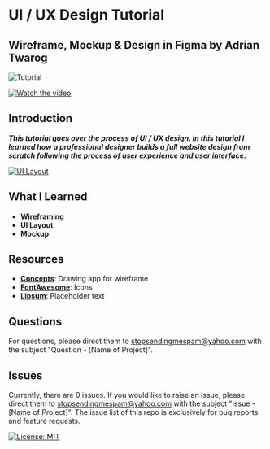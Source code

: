 # UI / UX Design Tutorial 
## Wireframe, Mockup & Design in Figma by Adrian Twarog

![Tutorial](https://img.shields.io/badge/Tutorial-lightorange)

[![Watch the video](https://img.youtube.com/vi/c9Wg6Cb_YlU/0.jpg)](https://www.youtube.com/watch?v=c9Wg6Cb_YlU)

## Introduction
***This tutorial goes over the process of UI / UX design.  In this tutorial I learned how 
a professional designer builds a full website design from scratch following the process of 
user experience and user interface.***

[![UI Layout](https://img.shields.io/badge/Click%20Here%20To%20See%20My%20Project!-pink)](https://github.com/thespcrewroy/TutorialHell/blob/main/WebDevelopment/Figma/Projects/Website%20Mockup/README.md)

## What I Learned
* **Wireframing**
* **UI Layout**
* **Mockup**

## Resources
* **[Concepts](https://concepts.app/en/download)**: Drawing app for wireframe
* **[FontAwesome](https://fontawesome.com/)**: Icons
* **[Lipsum](https://www.lipsum.com/)**: Placeholder text

## Questions
For questions, please direct them to stopsendingmespam@yahoo.com with the subject "Question - [Name of Project]".

## Issues
Currently, there are 0 issues. 
If you would like to raise an issue, please direct them to stopsendingmespam@yahoo.com with the subject "Issue - [Name of Project]".
The issue list of this repo is exclusively for bug reports and feature requests.

[![License: MIT](https://img.shields.io/badge/License-MIT%202024-orange.svg)](https://opensource.org/license/mit)
